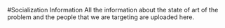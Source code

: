 #Socialization Information 
All the information about the state of art of the problem and the people that we are targeting are uploaded here.
